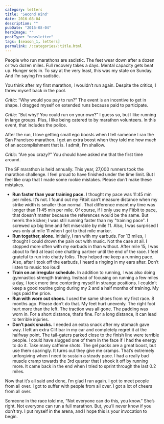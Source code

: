 ```yaml
---
category: letters
title: 'Second Wind'
date: 2016-08-04
description: ""
pubDate: "2016-08-04"
heroImage: ""
postType: "newsletter"
tags: [season_1, letters]
permalink: /:categories/:title.html
---
```




People who run marathons are sadistic. The feet wear down after a dozen or two dozen miles. Full recovery takes a days. Mental capacity gets beat up. Hunger sets in. To say at the very least, this was my state on Sunday. And I’m saying I’m sadistic.

You think after my first marathon, I wouldn’t run again. Despite the critics, I threw myself back in the pool.

*Critic:* “Why would you pay to run?”
The event is an incentive to get in shape. I dragged myself on extended runs because paid to participate.

*Critic:* “But why? You could run on your own?”
I guess so, but I like running in large groups. Plus, I like being catered to by marathon volunteers. In this event, that includes the police.

After the run, I love getting small ego boosts when I tell someone I ran the San Francisco marathon. I get an extra boost when they told me how much of an accomplishment that is. I admit, I’m shallow.

*Critic:* “Are you crazy?"
You should have asked me that the first time around.

The SF marathon is held annually. This year, 27,000 runners took the marathon challenge. I feel proud to have finished under the time limit. But I feel like crap that I made some rookie mistakes. Please don’t make these mistakes.

- **Run faster than your training pace.**
I thought my pace was 11:45 min per miles. It’s not. I found out my Fitbit can’t measure distance when my strike width is smaller than normal. That difference meant my time was longer than 11:45 min per mile. Of course, if I only use my Fitbit to pace, that doesn’t matter because the references would be the same. But here’s the kicker; I was still running faster than my "training pace". I screwed up big time and felt miserable by mile 11. Also, I was surprised I was only at mile 11 when I got to that mile marker.
- **Run together, alone.** Initially, I ran with my earbuds. For 13 miles, I thought I could drown the pain out with music. Not the case at all. I stopped more often with my earbuds in than without. After mile 15, I was about to find at least one chatting partner until the end of the race. I feel grateful to run into chatty folks. They helped me keep a running pace.  Also, after I took off the earbuds, I heard a ringing in my ears after. Don’t listen to music too loud!
- **Train on an irregular schedule.** In addition to running, I was also doing gymnastics strength training. Instead of focusing on running a few miles a day, I took more time contorting myself in strange positions. I couldn’t keep a good routine going during my 2 and a half months of training. My legs paid the price.
- **Run with worn out shoes.** I used the same shoes from my first race. 8 months ago. Please don’t do that. My feet hurt unevenly. The right foot hurt more than the left. The traction was all gone. The padding was worn in. For a short distance, that’s fine. For a long distance, it can lead to terrible injuries.
- **Don’t pack snacks.** I needed an extra snack after my stomach gave way. I left an extra Clif bar in my car and completely regret it at the halfway point. The tail-gaters parked close to the finish line were terrible people. I could have slugged one of them in the face if I had the energy to do it.
Take many caffeine shots. The gel packs are a great boost, but use them sparingly. It turns out they give me cramps. That’s extremely unforgiving when I need to sustain a steady pace. I had a really bad muscle cramp towards the 3rd quarter that I shook it off by running more. It came back in the end when I tried to sprint through the last 0.2 miles.

Now that it’s all said and done, I’m glad I ran again. I got to meet people from all over. I got to suffer with people from all over. I got a lot of cheers from all over.

Someone in the race told me, “Not everyone can do this, you know.” She’s right. Not everyone can run a full marathon. But, you’ll never know if you don’t try. I put myself in the arena, and I hope this is your invocation to begin.
